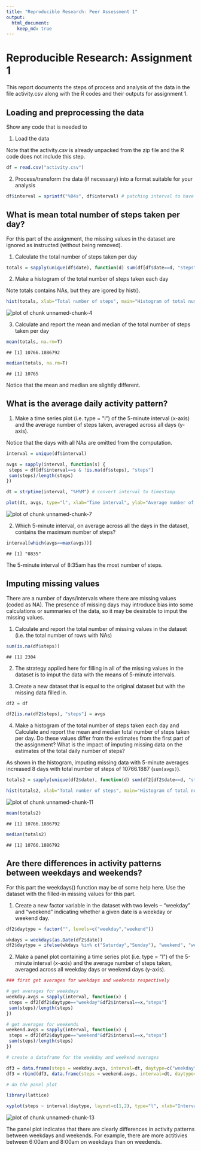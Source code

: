 ```yaml
---
title: "Reproducible Research: Peer Assessment 1"
output: 
  html_document:
    keep_md: true
---
```

# Reproducible Research: Assignment 1

This report documents the steps of process and analysis of
the data in the file activity.csv along with the R codes
and their outputs for assignment 1.

## Loading and preprocessing the data

Show any code that is needed to

1. Load the data

 Note that the activity.csv is already unpacked from the zip file and
the R code does not include this step.

 
 ```r
 df = read.csv("activity.csv")
 ```

2. Process/transform the data (if necessary) into a format suitable for your analysis 

 
 ```r
 df$interval = sprintf("%04s", df$interval) # patching interval to have 4 digits
 ```

## What is mean total number of steps taken per day?

For this part of the assignment, the missing values in the dataset are ignored
as instructed (without being removed).

1. Calculate the total number of steps taken per day

 
 ```r
 totals = sapply(unique(df$date), function(d) sum(df[df$date==d, "steps"]))
 ```

2. Make a histogram of the total number of steps taken each day

 Note totals contains NAs, but they are igored by hist().

 
 ```r
 hist(totals, xlab="Total number of steps", main="Histogram of total number of steps")
 ```
 
 ![plot of chunk unnamed-chunk-4](figure/unnamed-chunk-4-1.png) 

3. Calculate and report the mean and median of the total number of steps taken per day

 
 ```r
 mean(totals, na.rm=T)
 ```
 
 ```
 ## [1] 10766.1886792
 ```

 
 ```r
 median(totals, na.rm=T)
 ```
 
 ```
 ## [1] 10765
 ```

Notice that the mean and median are slightly different.

## What is the average daily activity pattern?

1. Make a time series plot (i.e. type = "l") of the 5-minute interval (x-axis) and the average number of steps taken, averaged across all days (y-axis).

 Notice that the days with all NAs are omitted from the computation.

 
 ```r
 interval = unique(df$interval)
 
 avgs = sapply(interval, function(s) {
  steps = df[df$interval==s & !is.na(df$steps), "steps"]
  sum(steps)/length(steps)
 })
 
 dt = strptime(interval, "%H%M") # convert interval to timestamp
 
 plot(dt, avgs, type="l", xlab="Time interval", ylab="Average number of steps")
 ```
 
 ![plot of chunk unnamed-chunk-7](figure/unnamed-chunk-7-1.png) 

2. Which 5-minute interval, on average across all the days in the dataset, contains the maximum number of steps?

 
 ```r
 interval[which(avgs==max(avgs))]
 ```
 
 ```
 ## [1] "0835"
 ```

The 5-minute interval of 8:35am has the most number of steps.

## Imputing missing values

There are a number of days/intervals where there are missing values
(coded as NA). The presence of missing days may introduce bias into
some calculations or summaries of the data, so it may be desirable
to imput the missing values.

1. Calculate and report the total number of missing values in the dataset (i.e. the total number of rows with NAs)

 
 ```r
 sum(is.na(df$steps))
 ```
 
 ```
 ## [1] 2304
 ```

2. The strategy applied here for filling in all of the missing values in
the dataset is to imput the data with the means of 5-minute intervals.

3. Create a new dataset that is equal to the original dataset
but with the missing data filled in.

 
 ```r
 df2 = df
 
 df2[is.na(df2$steps), "steps"] = avgs
 ```

4. Make a histogram of the total number of steps taken each day and Calculate and report the mean and median total number of steps taken per day. Do these values differ from the estimates from the first part of the assignment? What is the impact of imputing missing data on the estimates of the total daily number of steps?

 As shown in the histogram, imputing missing data with 5-minute averages increased 8 days with total number of steps of 10766.1887 (`sum(avgs)`).

 
 ```r
 totals2 = sapply(unique(df2$date), function(d) sum(df2[df2$date==d, "steps"]))
 
 hist(totals2, xlab="Total number of steps", main="Histogram of total number of steps")
 ```
 
 ![plot of chunk unnamed-chunk-11](figure/unnamed-chunk-11-1.png) 
 
 ```r
 mean(totals2)
 ```
 
 ```
 ## [1] 10766.1886792
 ```
 
 ```r
 median(totals2)
 ```
 
 ```
 ## [1] 10766.1886792
 ```

## Are there differences in activity patterns between weekdays and weekends?

For this part the weekdays() function may be of some help here. Use the dataset with the filled-in missing values for this part.

1. Create a new factor variable in the dataset with two levels – “weekday” and “weekend” indicating whether a given date is a weekday or weekend day.

 
 ```r
 df2$daytype = factor("", levels=c("weekday","weekend"))
 
 wkdays = weekdays(as.Date(df2$date))
 df2$daytype = ifelse(wkdays %in% c("Saturday","Sunday"), "weekend", "weekday")
 ```

2. Make a panel plot containing a time series plot (i.e. type = "l") of the 5-minute interval (x-axis) and the average number of steps taken, averaged across all weekday days or weekend days (y-axis).

 
 ```r
 ### first get averages for weekdays and weekends respectively
 
 # get averages for weekdays
 weekday.avgs = sapply(interval, function(x) {
  steps = df2[df2$daytype=="weekday"&df2$interval==x,"steps"]
  sum(steps)/length(steps)
 })
 
 # get averages for weekends
 weekend.avgs = sapply(interval, function(x) {
  steps = df2[df2$daytype=="weekend"&df2$interval==x,"steps"]
  sum(steps)/length(steps)
 })
 
 # create a dataframe for the weekday and weekend averages
 
 df3 = data.frame(steps = weekday.avgs, interval=dt, daytype=c("weekday"))
 df3 = rbind(df3, data.frame(steps = weekend.avgs, interval=dt, daytype=c("weekend")))
 
 # do the panel plot
 
 library(lattice)
 
 xyplot(steps ~ interval|daytype, layout=c(1,2), type="l", xlab="Interval", ylab="Number of steps", data=df3)
 ```
 
 ![plot of chunk unnamed-chunk-13](figure/unnamed-chunk-13-1.png) 

The panel plot indicates that there are clearly differences
in activity patterns between weekdays and weekends.
For example, there are more actitivies between 6:00am and 8:00am
on weekdays than on weedends.
